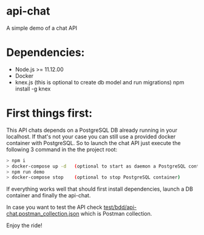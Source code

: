 # api-chat
A simple demo of a chat API

# Dependencies:

* Node.js >= 11.12.00
* Docker
* knex.js (this is optional to create db model and run migrations) npm install -g knex

# First things first:
This API chats depends on a PostgreSQL DB already running in your localhost. If that's not your case you can still use a provided docker container with PostgreSQL.
So to launch the chat API just execute the following 3 command in the the project root:

```bash
> npm i
> docker-compose up -d   (optional to start as daemon a PostgreSQL container)
> npm run demo
> docker-compose stop    (optional to stop PostgreSQL container)
```

If everything works well that should first install dependencies, launch a DB container and finally the api-chat.

In case you want to test the API check [test/bdd/api-chat.postman_collection.json](test/bdd/api-chat.postman_collection.json) which is Postman collection.

Enjoy the ride!
